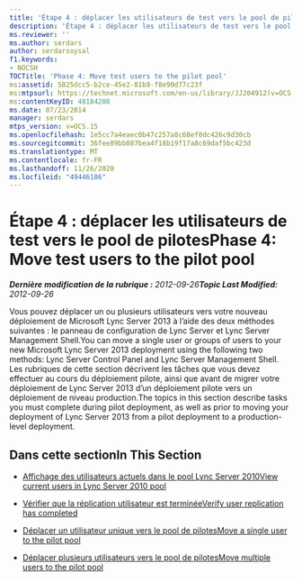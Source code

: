```yaml
---
title: 'Étape 4 : déplacer les utilisateurs de test vers le pool de pilotes'
description: 'Étape 4 : déplacer les utilisateurs de test vers le pool de pilotes.'
ms.reviewer: ''
ms.author: serdars
author: serdarsoysal
f1.keywords:
- NOCSH
TOCTitle: 'Phase 4: Move test users to the pilot pool'
ms:assetid: 5825dcc5-b2ce-45e2-81b9-f8e90d77c23f
ms:mtpsurl: https://technet.microsoft.com/en-us/library/JJ204912(v=OCS.15)
ms:contentKeyID: 48184208
ms.date: 07/23/2014
manager: serdars
mtps_version: v=OCS.15
ms.openlocfilehash: 1e5cc7a4eaec0b47c257a8c68ef0dc426c9d30cb
ms.sourcegitcommit: 36fee89bb887bea4f18b19f17a8c69daf5bc423d
ms.translationtype: MT
ms.contentlocale: fr-FR
ms.lasthandoff: 11/26/2020
ms.locfileid: "49446106"
---
```

# <a name="phase-4-move-test-users-to-the-pilot-pool"></a><span data-ttu-id="5cc4e-103">Étape 4 : déplacer les utilisateurs de test vers le pool de pilotes</span><span class="sxs-lookup"><span data-stu-id="5cc4e-103">Phase 4: Move test users to the pilot pool</span></span>

<div data-xmlns="http://www.w3.org/1999/xhtml">

<div class="topic" data-xmlns="http://www.w3.org/1999/xhtml" data-msxsl="urn:schemas-microsoft-com:xslt" data-cs="https://msdn.microsoft.com/">

<div data-asp="https://msdn2.microsoft.com/asp">



</div>

<div id="mainSection">

<div id="mainBody"><span data-ttu-id="5cc4e-104">

<span> </span></span><span class="sxs-lookup"><span data-stu-id="5cc4e-104">

<span> </span></span></span>

<span data-ttu-id="5cc4e-105">_**Dernière modification de la rubrique :** 2012-09-26_</span><span class="sxs-lookup"><span data-stu-id="5cc4e-105">_**Topic Last Modified:** 2012-09-26_</span></span>

<span data-ttu-id="5cc4e-106">Vous pouvez déplacer un ou plusieurs utilisateurs vers votre nouveau déploiement de Microsoft Lync Server 2013 à l’aide des deux méthodes suivantes : le panneau de configuration de Lync Server et Lync Server Management Shell.</span><span class="sxs-lookup"><span data-stu-id="5cc4e-106">You can move a single user or groups of users to your new Microsoft Lync Server 2013 deployment using the following two methods: Lync Server Control Panel and Lync Server Management Shell.</span></span> <span data-ttu-id="5cc4e-107">Les rubriques de cette section décrivent les tâches que vous devez effectuer au cours du déploiement pilote, ainsi que avant de migrer votre déploiement de Lync Server 2013 d’un déploiement pilote vers un déploiement de niveau production.</span><span class="sxs-lookup"><span data-stu-id="5cc4e-107">The topics in this section describe tasks you must complete during pilot deployment, as well as prior to moving your deployment of Lync Server 2013 from a pilot deployment to a production-level deployment.</span></span>

<div>

## <a name="in-this-section"></a><span data-ttu-id="5cc4e-108">Dans cette section</span><span class="sxs-lookup"><span data-stu-id="5cc4e-108">In This Section</span></span>

  - [<span data-ttu-id="5cc4e-109">Affichage des utilisateurs actuels dans le pool Lync Server 2010</span><span class="sxs-lookup"><span data-stu-id="5cc4e-109">View current users in Lync Server 2010 pool</span></span>](view-current-users-in-lync-server-2010-pool.md)

  - [<span data-ttu-id="5cc4e-110">Vérifier que la réplication utilisateur est terminée</span><span class="sxs-lookup"><span data-stu-id="5cc4e-110">Verify user replication has completed</span></span>](verify-user-replication-has-completed.md)

  - [<span data-ttu-id="5cc4e-111">Déplacer un utilisateur unique vers le pool de pilotes</span><span class="sxs-lookup"><span data-stu-id="5cc4e-111">Move a single user to the pilot pool</span></span>](move-a-single-user-to-the-pilot-pool.md)

  - [<span data-ttu-id="5cc4e-112">Déplacer plusieurs utilisateurs vers le pool de pilotes</span><span class="sxs-lookup"><span data-stu-id="5cc4e-112">Move multiple users to the pilot pool</span></span>](move-multiple-users-to-the-pilot-pool.md)

<span data-ttu-id="5cc4e-113"></div>

</div>

<span> </span>

</div>

</div>

</span><span class="sxs-lookup"><span data-stu-id="5cc4e-113"></div>

</div>

<span> </span>

</div>

</div>

</span></span></div>

